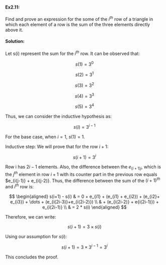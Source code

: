 #### Ex2.11:
Find and prove an expression for the some of the $i^{th}$ row of a triangle in which each element of a row is the sum of the three elements 
directly above it.

#### Solution:

Let s(i) represent the sum for the $i^{th}$ row. It can be observed that:

$$s(1) = 3^0$$

$$s(2) = 3^1$$

$$s(3) = 3^2$$

$$s(4) = 3^3$$

$$s(5) = 3^4$$

Thus, we can consider the inductive hypothesis as:

$$s(i) = 3^{i-1}$$

For the base case, when $i = 1$, $s(1) = 1$.

Inductive step: We will prove that for the row $i+1$:

$$s(i+1) = 3^{i}$$

Row i has $2i - 1$ elements. Also, the difference between the $e_{(i+1)j}$, which is the $j^{th}$ element in row $i+1$ with its counter part in 
the previous row equals $e_{i(j-1)} + e_{i(j-2)}. Thus, the difference between the sum of the $(i+1)^{th}$ and $i^{th}$ row is:

$$
\begin{aligned}
s(i+1) - s(i) & = 0 + e_{i1} + (e_{i1} + e_{i2}) + (e_{i2}+ e_{i3}) + \dots + (e_{i(2i-3)}+e_{i(2i-2)}) \\
 & + (e_{i(2i-2)} + e{i(2i-1)}) + e_{i(2i-1)} \\
 & = 2 * s(i)
\end{aligned}
$$

Therefore, we can write:

$$s(i+1) = 3 \times s(i)$$

Using our assumption for $s(i)$:

$$s(i+1) = 3 \times 3^{i-1} = 3^i$$

This concludes the proof. 
